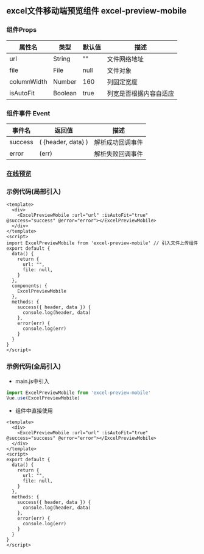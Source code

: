 ## excel文件移动端预览组件 excel-preview-mobile


### 组件Props

| 属性名 | 类型 | 默认值 | 描述 |
| --- | --- | --- | --- |
| url | String | "" | 文件网络地址 |
| file | File | null | 文件对象 |
| columnWidth | Number | 160 | 列固定宽度 |
| isAutoFit | Boolean | true | 列宽是否根据内容自适应 |



### 组件事件 Event

| 事件名 | 返回值 | 描述 |
| --- | --- | --- |
| success | ( {header, data} ) | 解析成功回调事件 |
| error | (err) | 解析失败回调事件 |

### [在线预览](https://code.juejin.cn/pen/7409960643840868367)


### 示例代码(局部引入)

```vue
<template>
  <div>
    <ExcelPreviewMobile :url="url" :isAutoFit="true" @success="success" @error="error"></ExcelPreviewMobile>
  </div>
</template>
<script>
import ExcelPreviewMobile from 'excel-preview-mobile' // 引入文件上传组件
export default {
  data() {
    return {
      url: "",
      file: null,
    }
  },
  components: {
    ExcelPreviewMobile
  },
  methods: {
    success({ header, data }) {
      console.log(header, data)
    },
    error(err) {
      console.log(err)
    }
  }
}
</script>
```
### 示例代码(全局引入)
+ main.js中引入
```js
import ExcelPreviewMobile from 'excel-preview-mobile'
Vue.use(ExcelPreviewMobile)

```
+ 组件中直接使用
```vue
<template>
  <div>
    <ExcelPreviewMobile :url="url" :isAutoFit="true" @success="success" @error="error"></ExcelPreviewMobile>
  </div>
</template>
<script>
export default {
  data() {
    return {
      url: "",
      file: null,
    }
  },
  methods: {
    success({ header, data }) {
      console.log(header, data)
    },
    error(err) {
      console.log(err)
    }
  }
}
</script>